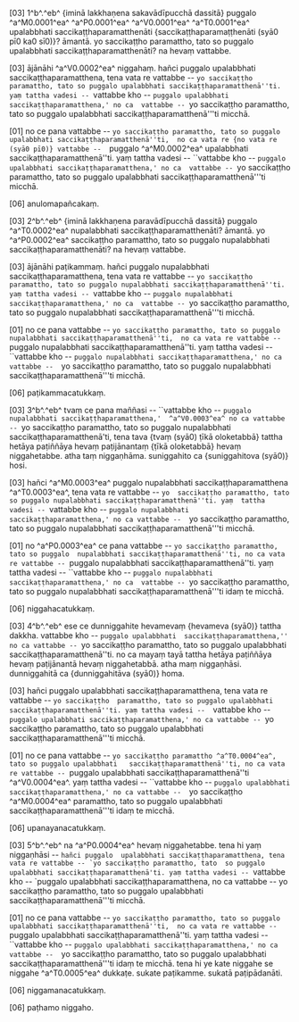[03] 1^b^.^eb^ {iminā lakkhaṇena sakavādīpucchā dassitā} puggalo   ^a^M0.0001^ea^ ^a^P0.0001^ea^ ^a^V0.0001^ea^ ^a^T0.0001^ea^ upalabbhati saccikaṭṭhaparamatthenāti {saccikaṭṭhaparamaṭṭhenāti  (syā0 pī0 ka0 sī0)}? āmantā. yo saccikaṭṭho paramattho, tato   so puggalo upalabbhati saccikaṭṭhaparamatthenāti? na hevaṃ vattabbe.

[03] ājānāhi ^a^V0.0002^ea^ niggahaṃ. hañci puggalo upalabbhati saccikaṭṭhaparamatthena, tena vata re vattabbe --  ``yo saccikaṭṭho paramattho, tato so puggalo upalabbhati saccikaṭṭhaparamatthenā''ti.  yaṃ tattha vadesi -- ``vattabbe kho -- `puggalo upalabbhati saccikaṭṭhaparamatthena,' no ca  vattabbe -- `yo saccikaṭṭho paramattho, tato so puggalo upalabbhati saccikaṭṭhaparamatthenā'''ti  micchā.

[01] no ce pana vattabbe -- ``yo saccikaṭṭho paramattho, tato so puggalo upalabbhati saccikaṭṭhaparamatthenā''ti,  no ca vata re {no vata re (syā0 pī0)} vattabbe --  ``puggalo ^a^M0.0002^ea^ upalabbhati saccikaṭṭhaparamatthenā''ti.  yaṃ tattha vadesi -- ``vattabbe kho -- `puggalo upalabbhati saccikaṭṭhaparamatthena,' no ca  vattabbe -- `yo saccikaṭṭho paramattho, tato so puggalo upalabbhati saccikaṭṭhaparamatthenā'''ti  micchā.

[06] anulomapañcakaṃ.

[03] 2^b^.^eb^ {iminā lakkhaṇena paravādīpucchā dassitā} puggalo   ^a^T0.0002^ea^ nupalabbhati saccikaṭṭhaparamatthenāti? āmantā. yo ^a^P0.0002^ea^ saccikaṭṭho  paramattho, tato so puggalo nupalabbhati saccikaṭṭhaparamatthenāti? na hevaṃ vattabbe.

[03] ājānāhi paṭikammaṃ. hañci puggalo nupalabbhati saccikaṭṭhaparamatthena, tena vata re  vattabbe -- ``yo saccikaṭṭho paramattho, tato so puggalo nupalabbhati saccikaṭṭhaparamatthenā''ti.  yaṃ tattha vadesi -- ``vattabbe kho -- `puggalo nupalabbhati saccikaṭṭhaparamatthena,' no ca  vattabbe -- `yo saccikaṭṭho paramattho, tato so puggalo nupalabbhati saccikaṭṭhaparamatthenā'''ti  micchā.

[01] no ce pana vattabbe -- ``yo saccikaṭṭho paramattho, tato so puggalo nupalabbhati saccikaṭṭhaparamatthenā''ti,  no ca vata re vattabbe -- ``puggalo nupalabbhati saccikaṭṭhaparamatthenā''ti. yaṃ tattha  vadesi -- ``vattabbe kho -- `puggalo nupalabbhati saccikaṭṭhaparamatthena,' no ca vattabbe --  `yo saccikaṭṭho paramattho, tato so puggalo nupalabbhati saccikaṭṭhaparamatthenā'''ti  micchā.

[06] paṭikammacatukkaṃ.

[03] 3^b^.^eb^ tvaṃ ce pana maññasi -- ``vattabbe kho -- `puggalo nupalabbhati saccikaṭṭhaparamatthena,'  ^a^V0.0003^ea^ no ca vattabbe -- `yo saccikaṭṭho paramattho, tato so puggalo nupalabbhati saccikaṭṭhaparamatthenā'ti,  tena tava {tvaṃ (syā0) ṭīkā oloketabbā} tattha hetāya paṭiññāya hevaṃ   paṭijānantaṃ {ṭīkā oloketabbā} hevaṃ niggahetabbe. atha taṃ niggaṇhāma.  suniggahito ca {suniggahitova (syā0)} hosi.

[03] hañci ^a^M0.0003^ea^ puggalo nupalabbhati saccikaṭṭhaparamatthena ^a^T0.0003^ea^, tena vata re vattabbe -- ``yo  saccikaṭṭho paramattho, tato so puggalo nupalabbhati saccikaṭṭhaparamatthenā''ti. yaṃ  tattha vadesi -- ``vattabbe kho -- `puggalo nupalabbhati saccikaṭṭhaparamatthena,' no ca vattabbe --  `yo saccikaṭṭho paramattho, tato so puggalo nupalabbhati saccikaṭṭhaparamatthenā'''ti  micchā.

[01] no ^a^P0.0003^ea^ ce pana vattabbe -- ``yo saccikaṭṭho paramattho, tato so puggalo  nupalabbhati saccikaṭṭhaparamatthenā''ti, no ca vata re vattabbe -- ``puggalo nupalabbhati saccikaṭṭhaparamatthenā''ti.  yaṃ tattha vadesi -- ``vattabbe kho -- `puggalo nupalabbhati saccikaṭṭhaparamatthena,' no ca  vattabbe -- `yo saccikaṭṭho paramattho, tato so puggalo nupalabbhati saccikaṭṭhaparamatthenā'''ti  idaṃ te micchā.

[06] niggahacatukkaṃ.

[03] 4^b^.^eb^ ese ce dunniggahite hevamevaṃ {hevameva (syā0)} tattha dakkha. vattabbe kho -- ``puggalo upalabbhati  saccikaṭṭhaparamatthena,'' no ca vattabbe -- ``yo saccikaṭṭho paramattho, tato so puggalo  upalabbhati saccikaṭṭhaparamatthenā''ti. no ca mayaṃ tayā tattha hetāya paṭiññāya hevaṃ paṭijānantā  hevaṃ niggahetabbā. atha maṃ niggaṇhāsi. dunniggahitā ca {dunniggahitāva (syā0)} homa.

[03] hañci puggalo upalabbhati saccikaṭṭhaparamatthena, tena vata re vattabbe -- ``yo saccikaṭṭho  paramattho, tato so puggalo upalabbhati saccikaṭṭhaparamatthenā''ti. yaṃ tattha vadesi --  ``vattabbe kho -- `puggalo upalabbhati saccikaṭṭhaparamatthena,' no ca vattabbe -- `yo  saccikaṭṭho paramattho, tato so puggalo upalabbhati saccikaṭṭhaparamatthenā'''ti micchā.

[01] no ce pana vattabbe -- ``yo saccikaṭṭho paramattho ^a^T0.0004^ea^, tato so puggalo upalabbhati   saccikaṭṭhaparamatthenā''ti, no ca vata re vattabbe -- ``puggalo upalabbhati saccikaṭṭhaparamatthenā''ti ^a^V0.0004^ea^. yaṃ tattha  vadesi -- ``vattabbe kho -- `puggalo upalabbhati saccikaṭṭhaparamatthena,' no ca vattabbe --  `yo saccikaṭṭho ^a^M0.0004^ea^ paramattho, tato so puggalo upalabbhati saccikaṭṭhaparamatthenā'''ti  idaṃ te micchā.

[06] upanayanacatukkaṃ.

[03] 5^b^.^eb^ na ^a^P0.0004^ea^ hevaṃ niggahetabbe. tena hi yaṃ niggaṇhāsi -- ``hañci puggalo  upalabbhati saccikaṭṭhaparamatthena, tena vata re vattabbe -- `yo saccikaṭṭho paramattho, tato  so puggalo upalabbhati saccikaṭṭhaparamatthenā'ti. yaṃ tattha vadesi -- ``vattabbe kho -- `puggalo  upalabbhati saccikaṭṭhaparamatthena, no ca vattabbe -- yo saccikaṭṭho paramattho, tato so  puggalo upalabbhati saccikaṭṭhaparamatthenā'''ti micchā.

[01] no ce pana vattabbe -- ``yo saccikaṭṭho paramattho, tato so puggalo upalabbhati saccikaṭṭhaparamatthenā''ti,  no ca vata re vattabbe -- ``puggalo upalabbhati saccikaṭṭhaparamatthenā''ti. yaṃ tattha  vadesi -- ``vattabbe kho -- `puggalo upalabbhati saccikaṭṭhaparamatthena,' no ca vattabbe --  `yo saccikaṭṭho paramattho, tato so puggalo upalabbhati saccikaṭṭhaparamatthenā'''ti  idaṃ te micchā. tena hi ye kate niggahe se niggahe ^a^T0.0005^ea^ dukkaṭe. sukate paṭikamme.  sukatā paṭipādanāti.

[06] niggamanacatukkaṃ.

[06] paṭhamo niggaho.
